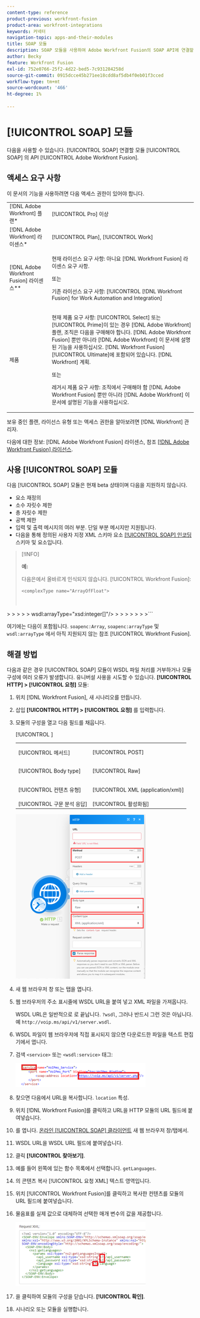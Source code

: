 ```yaml
---
content-type: reference
product-previous: workfront-fusion
product-area: workfront-integrations
keywords: 커넥터
navigation-topic: apps-and-their-modules
title: SOAP 모듈
description: SOAP 모듈을 사용하여 Adobe Workfront Fusion의 SOAP API에 연결할 수 있습니다.
author: Becky
feature: Workfront Fusion
exl-id: 752e0766-25f2-4d22-bed5-7c931284258d
source-git-commit: 0915dcce45b271ee18cdd8af5db4f0eb01f3cced
workflow-type: tm+mt
source-wordcount: '466'
ht-degree: 1%

---
```


# [!UICONTROL SOAP] 모듈

다음을 사용할 수 있습니다. [!UICONTROL SOAP] 연결할 모듈 [!UICONTROL SOAP] 의 API [!UICONTROL Adobe Workfront Fusion].

## 액세스 요구 사항

이 문서의 기능을 사용하려면 다음 액세스 권한이 있어야 합니다.

<table style="table-layout:auto"> 
 <col> 
 <col> 
 <tbody> 
  <tr> 
   <td role="rowheader">[!DNL Adobe Workfront] 플랜*</td>
  <td> <p>[!UICONTROL Pro] 이상</p> </td>
  </tr> 
  <tr data-mc-conditions=""> 
   <td role="rowheader">[!DNL Adobe Workfront] 라이센스*</td>
   <td> <p>[!UICONTROL Plan], [!UICONTROL Work]</p> </td> 
  </tr> 
  <tr> 
   <td role="rowheader">[!DNL Adobe Workfront Fusion] 라이센스**</td> 
   <td>
   <p>현재 라이선스 요구 사항: 아니요 [!DNL Workfront Fusion] 라이센스 요구 사항.</p>
   <p>또는</p>
   <p>기존 라이선스 요구 사항: [!UICONTROL [!DNL Workfront Fusion] for Work Automation and Integration] </p>
   </td> 
  </tr> 
  <tr> 
   <td role="rowheader">제품</td> 
   <td>
   <p>현재 제품 요구 사항: [!UICONTROL Select] 또는 [!UICONTROL Prime]이 있는 경우 [!DNL Adobe Workfront] 플랜, 조직은 다음을 구매해야 합니다. [!DNL Adobe Workfront Fusion] 뿐만 아니라 [!DNL Adobe Workfront] 이 문서에 설명된 기능을 사용하십시오. [!DNL Workfront Fusion] [!UICONTROL Ultimate]에 포함되어 있습니다. [!DNL Workfront] 계획.</p>
   <p>또는</p>
   <p>레거시 제품 요구 사항: 조직에서 구매해야 함 [!DNL Adobe Workfront Fusion] 뿐만 아니라 [!DNL Adobe Workfront] 이 문서에 설명된 기능을 사용하십시오.</p>
   </td> 
  </tr> 
 </tbody> 
</table>

보유 중인 플랜, 라이선스 유형 또는 액세스 권한을 알아보려면 [!DNL Workfront] 관리자.

다음에 대한 정보: [!DNL Adobe Workfront Fusion] 라이센스, 참조 [[!DNL Adobe Workfront Fusion] 라이선스](../../workfront-fusion/get-started/license-automation-vs-integration.md).

## 사용 [!UICONTROL SOAP] 모듈

다음 [!UICONTROL SOAP] 모듈은 현재 beta 상태이며 다음을 지원하지 않습니다.

* 요소 재정의
* 소수 자릿수 제한
* 총 자릿수 제한
* 공백 제한
* 입력 및 출력 메시지의 여러 부분. 단일 부분 메시지만 지원됩니다.
* 다음을 통해 정의된 사용자 지정 XML 스키마 요소 [[!UICONTROL SOAP] 인코딩](http://schemas.xmlsoap.org) 스키마 및 요소입니다.

>[!INFO]
>
>**예:**
>  
>다음은에서 올바르게 인식되지 않습니다. [!UICONTROL Workfront Fusion]:
>
>```
><complexType name="ArrayOfFloat">
>
>   
  <complexContent>
>
>      
     <restriction base="soapenc:Array">
>
>         
        <attribute ref="soapenc:arrayType"
>
>            
           wsdl:arrayType="xsd:integer[]"/>
>
>      
     </restriction>
>
>   
  </complexContent>
>
>
</complexType>
>```

여기에는 다음이 포함됩니다. `soapenc:Array`, `soapenc:arrayType` 및 `wsdl:arrayType` 에서 아직 지원되지 않는 참조 [!UICONTROL Workfront Fusion].

## 해결 방법

다음과 같은 경우 [!UICONTROL SOAP] 모듈이 WSDL 파일 처리를 거부하거나 모듈 구성에 여러 오류가 발생합니다. 유니버설 사용을 시도할 수 있습니다. **[!UICONTROL HTTP] > [!UICONTROL 요청]** 모듈:

1. 위치 [!DNL Workfront Fusion], 새 시나리오를 만듭니다.
1. 삽입 **[!UICONTROL HTTP] > [!UICONTROL 요청]** 를 입력합니다.
1. 모듈의 구성을 열고 다음 필드를 채웁니다.

   <table style="table-layout:auto"> 
    <col> 
    <col> 
    <tbody> 
     <tr> 
      <td role="rowheader">[!UICONTROL 메서드]</td> 
      <td> <p>[!UICONTROL POST]</p> </td> 
     </tr> 
     <tr data-mc-conditions=""> 
      <td role="rowheader">[!UICONTROL Body type]</td> 
      <td> <p>[!UICONTROL Raw]</p> </td> [!UICONTROL ]
     </tr> 
     <tr> 
      <td role="rowheader">[!UICONTROL 컨텐츠 유형]</td> 
      <td> <p>[!UICONTROL XML (application/xml)]</p> </td> 
     </tr> 
     <tr> 
      <td role="rowheader">[!UICONTROL 구문 분석 응답]</td> 
      <td>[!UICONTROL 활성화됨]</td> 
     </tr> 
    </tbody> 
   </table>

   ![](assets/workaround-350x443.png)

1. 새 웹 브라우저 창 또는 탭을 엽니다.
1. 웹 브라우저의 주소 표시줄에 WSDL URL을 붙여 넣고 XML 파일을 가져옵니다.

   WSDL URL은 일반적으로 로 끝납니다. `?wsdl`, 그러나 반드시 그런 것은 아닙니다. 예 `http://voip.ms/api/v1/server.wsdl`.

1. WSDL 파일이 웹 브라우저에 직접 표시되지 않으면 다운로드한 파일을 텍스트 편집기에서 엽니다.
1. 검색 `<service>` 또는 `<wsdl:service>` 태그:

   ![](assets/service-350x65.png)

1. 찾으면 다음에서 URL을 복사합니다. `location` 특성.
1. 위치 [!DNL Workfront Fusion]를 클릭하고 URL을 HTTP 모듈의 URL 필드에 붙여넣습니다.
1. 를 엽니다. [온라인 [!UICONTROL SOAP] 클라이언트](https://wsdlbrowser.com/) 새 웹 브라우저 창/탭에서.
1. WSDL URL을 WSDL URL 필드에 붙여넣습니다.
1. 클릭 **[!UICONTROL 찾아보기]**.
1. 예를 들어 왼쪽에 있는 함수 목록에서 선택합니다. `getLanguages`.
1. 의 콘텐츠 복사 [!UICONTROL 요청 XML] 텍스트 영역입니다.
1. 위치 [!UICONTROL Workfront Fusion]를 클릭하고 복사한 컨텐츠를 모듈의 URL 필드에 붙여넣습니다.
1. 물음표를 실제 값으로 대체하여 선택한 매개 변수의 값을 제공합니다.

   ![](assets/request-xml-350x172.png)

1. 을 클릭하여 모듈의 구성을 닫습니다. **[!UICONTROL 확인]**.
1. 시나리오 또는 모듈을 실행합니다.
